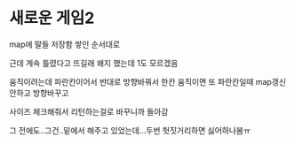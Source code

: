 # 새로운 게임2

map에 말들 저장함 쌓인 순서대로

근데 계속 틀렸다고 뜨길래 왜지 했는데 1도 모르겠음

움직이려는데 파란칸이어서 반대로 방향바꿔서 한칸 움직이면 또 파란칸일때 map갱신 안하고 방향바꾸고 

사이즈 체크해줘서 리턴하는걸로 바꾸니까 돌아감

그 전에도..그건..밑에서 해주고 있었는데...두번 헛짓거리하면 싫어하나봄ㅠ